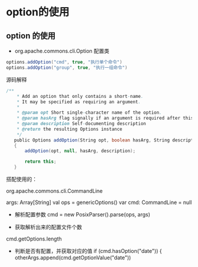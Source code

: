 # option的使用

## option 的使用

* org.apache.commons.cli.Option  配置类

```Scala
options.addOption("cmd", true, "执行单个命令")
options.addOption("group", true, "执行一组命令")
```
源码解释
```scala
/**
    * Add an option that only contains a short-name.
    * It may be specified as requiring an argument.
    *
    * @param opt Short single-character name of the option.
    * @param hasArg flag signally if an argument is required after this option // 是否此命令后面需要加参数
    * @param description Self-documenting description
    * @return the resulting Options instance
    */
   public Options addOption(String opt, boolean hasArg, String description)
   {
       addOption(opt, null, hasArg, description);

       return this;
   }

```

搭配使用的：

org.apache.commons.cli.CommandLine

args: Array[String]
val ops = genericOptions()
var cmd: CommandLine = null

* 解析配置参数
 cmd = new PosixParser().parse(ops, args)

* 获取解析出来的配置文件个数

cmd.getOptions.length

* 判断是否有配置，并获取对应的值
 if (cmd.hasOption("date")) {
      otherArgs.append(cmd.getOptionValue("date"))
